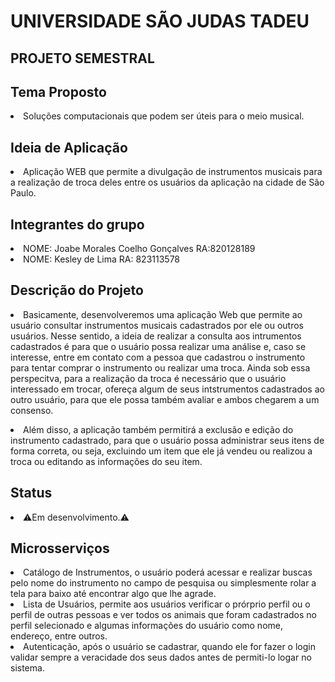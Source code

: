 <h1>UNIVERSIDADE SÃO JUDAS TADEU</h1>

<h2>PROJETO SEMESTRAL</h2>

<h2>Tema Proposto</h2>
<li>Soluções computacionais que podem ser úteis para o meio musical.</li>

<h2>Ideia de Aplicação</h2>
<li>Aplicação WEB que permite a divulgação de instrumentos musicais para a realização de troca deles entre os usuários da aplicação na cidade de São Paulo.</li>

<h2>Integrantes do grupo</h2>
<li>NOME: Joabe Morales Coelho Gonçalves RA:820128189
<li>NOME: Kesley de Lima RA: 823113578</li>

<h2>Descrição do Projeto</h2>
<p><li>Basicamente, desenvolveremos uma aplicação Web que permite ao usuário consultar instrumentos musicais cadastrados por ele ou outros usuários. Nesse sentido, a ideia de realizar a consulta aos intrumentos cadastrados é para que o usuário possa realizar uma análise e, caso se interesse, entre em contato com a pessoa que cadastrou o instrumento para tentar comprar o instrumento ou realizar uma troca. Ainda sob essa perspecitva, para a realização da troca é necessário que o usuário interessado em trocar, ofereça algum de seus intstrumentos cadastrados ao outro usuário, para que ele possa também avaliar e ambos chegarem a um consenso.</p></li>

<p><li>Além disso, a aplicação também permitirá a exclusão e edição do instrumento cadastrado, para que o usuário possa administrar seus itens de forma correta, ou seja, excluindo um item que ele já vendeu ou realizou a troca ou editando as informações do seu item.</p></li>

<h2>Status</h2> 
<li>⚠️Em desenvolvimento.⚠️</li>

<h2>Microsserviços</h2>
<li>Catálogo de Instrumentos, o usuário poderá acessar e realizar buscas pelo nome do instrumento no campo de pesquisa ou simplesmente rolar a tela para baixo até encontrar algo que lhe agrade.</li>
<li>Lista de Usuários, permite aos usuários verificar o prórprio perfil ou o perfil de outras pessoas e ver todos os animais que foram cadastrados no perfil selecionado e algumas informações do usuário como nome, endereço, entre outros.</li>
<li>Autenticação, após o usuário se cadastrar, quando ele for fazer o login validar sempre a veracidade dos seus dados antes de permiti-lo logar no sistema.</li>

 
